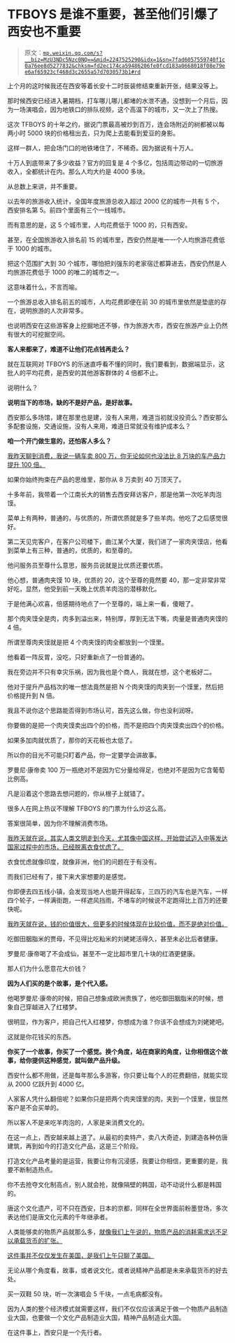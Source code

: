 # TFBOYS 是谁不重要，甚至他们引爆了西安也不重要

> 原文：[`mp.weixin.qq.com/s?__biz=MzU3NDc5Nzc0NQ==&mid=2247525290&idx=1&sn=7fad6057559740f1c0a76ee8d5277832&chksm=fd2ec174ca59486206fe0fcd183a0668018f08e79ee6af65923cf468d3c2655a57d7030573b1#rd`](http://mp.weixin.qq.com/s?__biz=MzU3NDc5Nzc0NQ==&mid=2247525290&idx=1&sn=7fad6057559740f1c0a76ee8d5277832&chksm=fd2ec174ca59486206fe0fcd183a0668018f08e79ee6af65923cf468d3c2655a57d7030573b1#rd)

上个月的这时候我还在西安等着长安十二时辰装修结束重新开张，结果没等上。

那时候西安已经进入暑期档，打车哪儿哪儿都堵的水泄不通，没想到一个月后，因为一场演唱会，因为地铁口的排队视频，这个高温下的城市，又一次上了热搜。 

这次 TFBOYS 的十年之约，据说门票最高被炒到百万，连会场附近的树都被以每两小时 5000 块的价格租出去，只为爬上去能看到爱豆的身影。

这样一群人，把会场门口的地铁堵住了，不稀奇。因为据说有十万人。

十万人到底带来了多少收益？官方的回复是 4 个多亿，包括周边带动的一切旅游收入，全都统计在内。那么人均大约是 4000 多块。

从总数上来讲，并不重要。

以去年的旅游收入统计，全国年度旅游总收入超过 2000 亿的城市一共有 5 个，西安排名第 5。前四个里面有三个一线城市。

而有意思的是，这 5 个城市里，人均花费低于 1000 的，只有西安。 

甚至，在全国旅游收入排名前 15 的城市里，西安仍然是唯一一个人均旅游花费低于 1000 的城市。 

把这个范围扩大到 30 个城市，哪怕把刘强东的老家宿迁都算进去，西安仍然是人均旅游花费低于 1000 的唯二的城市之一。 

这意味着什么，不言而喻。 

一个旅游总收入排名前五的城市，人均花费即便在前 30 的城市里依然是垫底的存在，说明旅游的人次非常多。 

也说明西安在这些游客身上挖掘地还不够，作为旅游大市，西安在旅游产业上仍然有很大的可挖掘空间。 

**客人来都来了，难道不让他们花点钱再走么？** 

就在互联网对 TFBOYS 的乐迷直呼看不懂的同时，我们要看到，数据端显示，这批人的平均花费，是西安的其他游客群体的 4 倍都不止。

说明什么？ 

**说明当下的市场，缺的不是好产品，是好故事。**

西安那么多场馆，建在那里也是建，没有人来用，难道当初就没投资么？西安那么多配套设施，交通设施，没有人来用，难道日常就没有维护成本么？ 

**咱一个开门做生意的，还怕客人多么？**

[我昨天聊到消费，我说一辆车卖 800 万，你无论如何也没法比 8 万块的车产品力提升 100 倍。](http://mp.weixin.qq.com/s?__biz=MzU0MjYwNDU2Mw==&mid=2247511846&idx=1&sn=ccc38755f7471c37e5ea8fcfb1b79c7b&chksm=fb1ac35acc6d4a4c7e6960b1cbd5b5b23548bacd2f4acdb656047c03203920f5bad751e4a3ab&scene=21#wechat_redirect)  

如果你始终拘束在产品的思维里，那你从 8 万卖到 40 万顶天了。

十多年前，我带着一个江南长大的销售去西安拜访客户，那是他第一次吃羊肉泡馍。

菜单上有两种，普通的，与优质的，所谓优质就是多了些羊肉。他吃了之后感觉很好。

第二天见完客户，在客户公司楼下，曲江某个大厦，我们进了一家肉夹馍店，他看到菜单上有三种，普通的，优质的，和至尊的。 

他问服务员至尊什么意思，服务员说就是比优质还要优质。 

他心想，普通肉夹馍 10 块，优质的 20，这个至尊的竟然要 40，那一定非常非常好吃，显然，他受到前一天晚上优质羊肉泡的潜移默化。 

于是他满心欢喜，倍感期待地点了一个至尊的，端上来一看，傻眼了。 

那个肉夹馍全是肉，肉多到溢出来，特别厚，厚到无法下嘴，肉量是普通肉夹馍的 4 倍。 

所谓至尊肉夹馍就是把 4 个肉夹馍的肉全都放到一个馍里。 

他看着一阵反胃，没吃，只好重新点了一份普通的。 

我在旁边并不只有幸灾乐祸，因为我也是个商人，我就在想，这个老板好二。 

他对于提升产品档次的唯一想法竟然是把 N 个肉夹馍的肉夹到一个馍里，然后把价格提升到 N 倍。

我且不说你这个思路能否得到市场认可，首先这么做，你也没利润呀。 

你要做的是把一个肉夹馍卖出四个的价格，而不是把四个肉夹馍卖出四个的价格。 

如果多加肉就优质了，那你的天花板也太低了。 

所以你的目光不可能只盯着产品，你一定要学会讲故事。 

罗曼尼·康帝卖 100 万一瓶绝对不是因为它分量给得足，也绝对不是因为它含葡萄比例高。

凡是沿着这个思路去想问题的，你从根子上就错了。 

很多人在网上热议不理解 TFBOYS 的门票为什么炒这么高。

答案很简单，因为你不理解消费市场。

[我昨天就在说，其实人类文明走到今天，尤其像中国这样，开始尝试迈入中等发达国家过程中的市场，已经脱离衣食忧虑了。](http://mp.weixin.qq.com/s?__biz=MzU0MjYwNDU2Mw==&mid=2247511846&idx=1&sn=ccc38755f7471c37e5ea8fcfb1b79c7b&chksm=fb1ac35acc6d4a4c7e6960b1cbd5b5b23548bacd2f4acdb656047c03203920f5bad751e4a3ab&scene=21#wechat_redirect)

衣食忧虑就像印度，就像非洲，他们的问题在于有没有。

而我们已经有了，接下来大家想要的是感觉。

你即便去四五线小镇，会发现当地人也能开得起车，三四万的汽车也是汽车，一样四个轮子，一样满街跑，一样遮风挡雨，不堵车的时候说不定跑得比上百万的还要快呢。

[我昨天就在说，钱的价值很大，但更多的时候体现在比较价值，而不是绝对价值。](http://mp.weixin.qq.com/s?__biz=MzU0MjYwNDU2Mw==&mid=2247511846&idx=1&sn=ccc38755f7471c37e5ea8fcfb1b79c7b&chksm=fb1ac35acc6d4a4c7e6960b1cbd5b5b23548bacd2f4acdb656047c03203920f5bad751e4a3ab&scene=21#wechat_redirect)

吃御田胭脂米的贾母，不见得比吃籼米的刘姥姥活得久，甚至未必比后者健康。

罗曼尼·康帝喝了不会成仙，甚至不一定比超市里几十块的红酒更健康。

那人们为什么愿意花大价钱？ 

**因为人们买的是个故事，是个代入感。** 

他喝罗曼尼·康帝的时候，把自己想象成欧洲贵族了，他吃御田胭脂米的时候，想象自己穿越进入了红楼梦。

很明显，作为客户，把自己代入红楼梦，你想成为谁？你该不会想成为刘姥姥吧。 

这就是你花钱买的东西。 

**你买了一个故事，你买了一个感觉。换个角度，站在商家的角度，让你相信这个故事，给你提供这种感觉，就叫做产品升级。** 

西安什么都不用做，还是每年那么多游客，你只要让每个人的花费翻倍，就能实现从 2000 亿跃升到 4000 亿。 

人家客人凭什么翻倍呢？如果你只是把两个肉夹馍里的肉，夹到一个馍里，很显然客户是不会买单的。 

所以客人不是来吃羊肉泡的，人家是来消费文化的。 

在这一点上，西安越来越上道了。从最初的卖特产，卖八大奇迹，到建造各种仿唐建筑，再到如今的打造文化产品，这是三个阶段。 

打造文化产品考量的是运营，我要让你有沉浸感，我要让你相信，更重要的是，我要不断制造热点。 

你不去抢夺文化制高点，别人就会抢，就像隔壁的韩国，动不动说什么都是韩国的。 

唐这个文化遗产，可不只在西安，日本的京都，同样在全世界面前粉墨登场，多次表达他们是唐文化元素的千年继承者。 

人类能够卖的物质产品就那么多，[就像我们上午说的，物质产品的消耗需求远不足以承载货币的扩张。](http://mp.weixin.qq.com/s?__biz=MzU0MjYwNDU2Mw==&mid=2247511852&idx=1&sn=bbee3dc6a0e7d11d9fe93d8bb71a1f65&chksm=fb1ac350cc6d4a46785eb1175cdccbe5adca411cbfeb7d57ac41211b417ac20afab12e73232f&scene=21#wechat_redirect)

[这件事并不仅仅发生在美国，是我们上午只聊了美国。](http://mp.weixin.qq.com/s?__biz=MzU0MjYwNDU2Mw==&mid=2247511852&idx=1&sn=bbee3dc6a0e7d11d9fe93d8bb71a1f65&chksm=fb1ac350cc6d4a46785eb1175cdccbe5adca411cbfeb7d57ac41211b417ac20afab12e73232f&scene=21#wechat_redirect)

无论从哪个角度看，故事，或者说文化，或者说精神产品都是未来承载货币的好去处。 

买一双鞋 50 块，听一次演唱会 5 千块，一点毛病都没有。

因为人类的整个经济模式就需要这样，我们不仅仅应该满足于做一个物质产品制造业大国，也要做一个文化产品制造业大国，精神产品制造业大国。 

在这件事上，西安只是一个先行者。